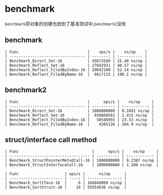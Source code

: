 # benchmark
`benchmark`将对象的创建也放到了基准测试中,`benchmark2`没有  
## benchmark

    | Func                              |    ops/s |    ns/op    |
    | --------------------------------- | -------: | :---------: |
    | Benchmark_Direct_Set-16           | 45673189 | 25.48 ns/op |
    | Benchmark_Reflect_Set-16          | 27042921 | 40.57 ns/op |
    | Benchmark_Reflect_FiledByIndex-16 | 20692100 | 52.14 ns/op |
    | Benchmark_Reflect_FiledByName-16  |  6617115 | 190.1 ns/op |





## benchmark2
    | Func                              |      ops/s |    ns/op     |
    | --------------------------------- | ---------: | :----------: |
    | Benchmark_Direct_Set-16           | 1000000000 | 0.2491 ns/op |
    | Benchmark_Reflect_Set-16          |  838860561 | 1.415 ns/op  |
    | Benchmark_Reflect_FiledByIndex-16 |   50546955 | 23.33 ns/op  |
    | Benchmark_Reflect_FiledByName-16  |    4385136 | 264.9 ns/op  |


## struct/interface call method
    | Func                                |      ops/s |    ns/op     |
    | ----------------------------------- | ---------: | :----------: |
    | Benchmark_StructPointerMetodCall-16 | 1000000000 | 0.2387 ns/op |
    | Benchmark_StructInterfaceCall-16    | 1000000000 | 1.208 ns/op  |

    | Func                    | ops/s |      ns/op      |
    | ----------------------- | ----: | :-------------: |
    | Benchmark_SortIface-16  |     6 | 166848069 ns/op |
    | Benchmark_SortStruct-16 |    19 | 59353636 ns/op  |